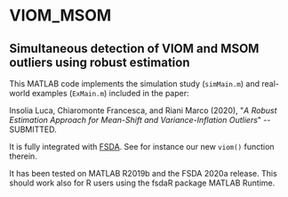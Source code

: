 # VIOM_MSOM

## Simultaneous detection of VIOM and MSOM outliers using robust estimation

This MATLAB code implements the simulation study (`simMain.m`) and real-world examples (`ExMain.m`) included in the paper: 

Insolia Luca, Chiaromonte Francesca, and Riani Marco (2020),
"*A Robust Estimation Approach for Mean-Shift and Variance-Inflation Outliers*" -- SUBMITTED.

It is fully integrated with [FSDA](https://www.mathworks.com/matlabcentral/fileexchange/72999-fsda/).
See for instance our new `viom()` function therein.

It has been tested on MATLAB R2019b and the FSDA 2020a release.
This should work also for R users using the fsdaR package MATLAB Runtime.